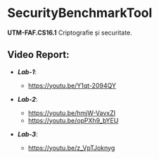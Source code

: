 # SecurityBenchmarkTool

**UTM-FAF.CS16.1** Criptografie și securitate.

## Video Report:

 * ***Lab-1***:
    * https://youtu.be/Y1qt-2094QY

 * ***Lab-2***:
    * https://youtu.be/hmjW-VavxZI
    * https://youtu.be/opPXh9_bYEU

 * ***Lab-3***:
    * https://youtu.be/z_VpTJoknyg
